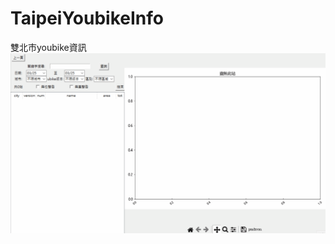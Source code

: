 # TaipeiYoubikeInfo
雙北市youbike資訊
![image](https://github.com/gary8503/TaipeiYoubikeInfo/blob/master/demo/ubikeInfoHistory.gif)
